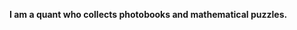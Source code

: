 **I am a quant who collects photobooks and mathematical puzzles.**

<!---
peterkorteweg/peterkorteweg is a ✨ special ✨ repository because its `README.md` (this file) appears on your GitHub profile.
You can click the Preview link to take a look at your changes.
--->
